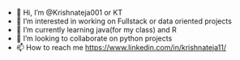- 👋 Hi, I’m @Krishnateja001 or KT
- 👀 I’m interested in working on Fullstack or data oriented projects
- 🌱 I’m currently learning java(for my class) and R
- 💞️ I’m looking to collaborate on python projects
- 📫 How to reach me https://www.linkedin.com/in/krishnateja11/

<!---
Krishnateja001/Krishnateja001 is a ✨ special ✨ repository because its `README.md` (this file) appears on your GitHub profile.
You can click the Preview link to take a look at your changes.
--->
